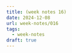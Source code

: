 ```yaml
---
title: (week notes 16)
date: 2024-12-08
url: week-notes/016
tags:
  - week-notes
draft: true
---
```

